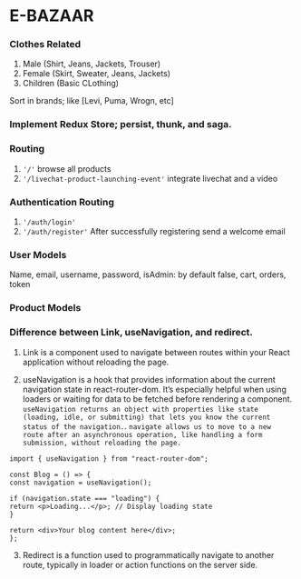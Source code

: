 # E-BAZAAR

### Clothes Related

1. Male (Shirt, Jeans, Jackets, Trouser)
2. Female (Skirt, Sweater, Jeans, Jackets)
3. Children (Basic CLothing)

Sort in brands; like [Levi, Puma, Wrogn, etc]

### Implement Redux Store; persist, thunk, and saga.

### Routing

1. `'/'` browse all products
2. `'/livechat-product-launching-event'` integrate livechat and a video

### Authentication Routing

1. `'/auth/login'`
2. `'/auth/register'` After successfully registering send a welcome email

### User Models

Name, email, username, password, isAdmin: by default false, cart, orders, token

### Product Models

### Difference between Link, useNavigation, and redirect.

1. Link is a component used to navigate between routes within your React application without reloading the page.

2) useNavigation is a hook that provides information about the current navigation state in react-router-dom. It’s especially helpful when using loaders or waiting for data to be fetched before rendering a component. `useNavigation returns an object with properties like state (loading, idle, or submitting) that lets you know the current status of the navigation.`.
   `navigate allows us to move to a new route after an asynchronous operation, like handling a form submission, without reloading the page.`

```
import { useNavigation } from "react-router-dom";

const Blog = () => {
const navigation = useNavigation();

if (navigation.state === "loading") {
return <p>Loading...</p>; // Display loading state
}

return <div>Your blog content here</div>;
};

```

3. Redirect is a function used to programmatically navigate to another route, typically in loader or action functions on the server side.
